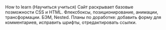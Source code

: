 How to learn (Научиться учиться)
Сайт раскрывает базовые позможности CSS  и HTML. Флексбоксы, позиционирование, анимации, трансформации. БЭМ, Nested.
Планы по доработке: добавить форму для комментариев, исправить шрифты, отредактировать ссылки.

